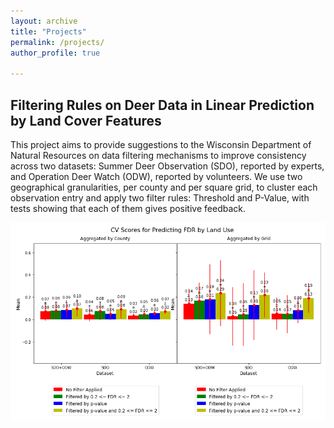 ```yaml
---
layout: archive
title: "Projects"
permalink: /projects/
author_profile: true

---
```


## Filtering Rules on Deer Data in Linear Prediction by Land Cover Features
This project aims to provide suggestions to the Wisconsin Department of Natural Resources on data filtering mechanisms to improve consistency across two datasets: Summer Deer Observation (SDO), reported by experts, and Operation Deer Watch (ODW), reported by volunteers. We use two geographical granularities, per county and per square grid, to cluster each observation entry and apply two filter rules: Threshold and P-Value, with tests showing that each of them gives positive feedback.

<img src="/images/FDR_pic.png" alt="drawing" width="670"/>
